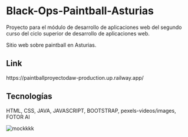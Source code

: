 # Black-Ops-Paintball-Asturias


Proyecto para el módulo de desarrollo de aplicaciones web del segundo curso del ciclo superior de desarrollo de aplicaciones web.

Sitio web sobre paintball en Asturias.

<h2>Link</h2>
https://paintballproyectodaw-production.up.railway.app/

<h2>Tecnologías</h2>
HTML, CSS, JAVA, JAVASCRIPT, BOOTSTRAP, pexels-videos/images, FOTOR AI

![mockkkk](https://github.com/user-attachments/assets/35c8037e-d2e0-4116-af79-9dc50ef090b2)



 



